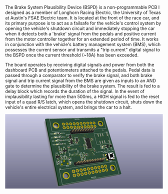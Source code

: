 The Brake System Plausibility Device (BSPD) is a non-programmable PCB I designed as a member of Longhorn Racing Electric, the University of Texas at Austin's FSAE Electric team. It is located at the front of the race car, and its primary purpose is to act as a failsafe for the vehicle's control system by opening the vehicle's shutdown circuit and immediately stopping the car when it detects both a 'brake' signal from the pedals and positive current from the motor controller together for an extended period of time. It works in conjunction with the vehicle's battery management system (BMS), which possesses the current sensor and transmits a "trip current" digital signal to the BSPD once the current threshold (~18A) has been exceeded.

The board operates by receiving digital signals and power from both the dashboard PCB and potentiometers attached to the pedals. Pedal data is passed through a comparator to verify the brake signal, and both brake signal and trip current signal from the BMS are given as inputs to an AND gate to determine the plausibility of the brake system. The result is fed to a delay block which records the duration of the signal. In the event of implausibility lasting for more than 500ms, a HIGH signal is fed to the reset input of a quad R/S latch, which opens the shutdown circuit, shuts down the vehicle's entire electrical system, and brings the car to a halt.

![alt text](https://github.com/EricHQuach/Projects/blob/master/BSPD%20PCB/18-ELC-2501%20(BSPD%20Board)%203D%20Render.png)
